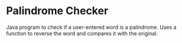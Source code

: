 # Palindrome Checker
Java program to check if a user-entered word is a palindrome. Uses a function to reverse the word and compares it with the original.